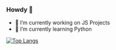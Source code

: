 ### Howdy 👋

- 🔭 I’m currently working on JS Projects
- 🌱 I’m currently learning Python

[![Top Langs](https://github-readme-stats.vercel.app/api/top-langs/?username=connorjnel&layout=compact&theme=dracula)](https://github.com/connorjnel/github-readme-stats)
